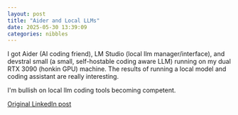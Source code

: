```yaml
---
layout: post
title: "Aider and Local LLMs"
date: 2025-05-30 13:39:09
categories: nibbles
---
```


I got Aider (AI coding friend), LM Studio (local llm manager/interface), and devstral small (a small, self-hostable coding aware LLM) running on my dual RTX 3090 (honkin GPU) machine. The results of running a local model and coding assistant are really interesting.

I'm bullish on local llm coding tools becoming competent.

[Original LinkedIn post](https://www.linkedin.com/feed/update/urn%3Ali%3Ashare%3A7334211770934317056)
